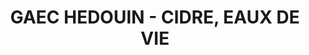 ---
title: "GAEC HEDOUIN - CIDRE, EAUX DE VIE"
url: /ocqueville/gaec-hedouin-cidre-eaux-de-vie/
shop: alcool
---
